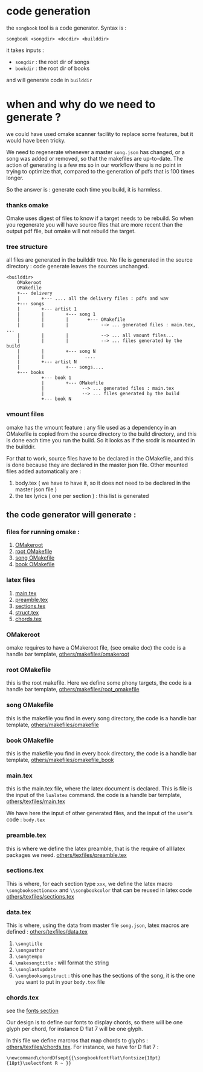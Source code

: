 # <a id="overview"/> code generation

the `songbook` tool is a code generator. Syntax is :

    songbook <songdir> <docdir> <builddir>

it takes inputs :
- `songdir` : the root dir of songs
- `bookdir` : the root dir of books

and will generate code in `builddir`

# when and why do we need to generate ?

we could have used omake scanner facility to replace some features, but it would have been tricky.

We need to regenerate whenever a master ``song.json`` has changed, or a song was added or removed, so that
the makefiles are up-to-date. The action of generating is a few ms so in our workflow there is no point in trying
to optimize that, compared to the generation of pdfs that is 100 times longer.

So the answer is : generate each time you build, it is harmless.

### thanks omake
Omake uses digest of files to know if a target needs to be rebuild.
So when you regenerate you will have source files that are more recent than the output pdf file,
but omake will not rebuild the target.


### tree structure

all files are generated in the builddir tree. No file is generated in the source directory : code generate leaves the sources
unchanged.

    <builddir>
        OMakeroot
        OMakefile
        +--- delivery
        |        +--- .... all the delivery files : pdfs and wav
        +--- songs
        |        +--- artist 1
        |        |        +--- song 1
        |        |        |       +--- OMakefile
        |        |        |            --> ... generated files : main.tex, ...
        |        |        |            --> ... all vmount files...
        |        |        |            --> ... files generated by the build
        |        |        +--- song N
        |        |               ....
        |        +--- artist N
        |                 +--- songs....
        +--- books
                 +--- book 1
                 |        +--- OMakefile
                 |              --> ... generated files : main.tex
                 |              --> ... files generated by the build
                 +--- book N
### vmount files

omake has the vmount feature : any file used as a dependency in an OMakefile is copied from the source directory
to the build directory, and this is done each time you run the build. So it looks as if the srcdir is mounted in the builddir.

For that to work, source files have to be declared in the OMakefile, and this is done because they are declared in the master json file. Other mounted files added
automatically are :
1. body.tex ( we have to have it, so it does not need to be declared in the master json file )
2. the tex lyrics ( one per section ) : this list is generated


## the code generator will generate :

### files for running omake :
1. [OMakeroot](#OMakeroot)
2. [root OMakefile](#root-omakefile)
3. [song OMakefile](#song-omakefile)
4. [book OMakefile](#book-omakefile)

### latex files
1. [main.tex](#main.tex)
2. [preamble.tex](#preamble.tex)
3. [sections.tex](#sections.tex)
4. [struct.tex](#struct.tex)
3. [chords.tex](#chords.tex)


### <a id="OMakeroot"/> OMakeroot

omake requires to have a OMakeroot file, (see omake doc)
the code is a handle bar template, [others/makefiles/omakeroot](/legendary-memory/others/makefiles/omakeroot.txt)

### <a id="root-omakefile"/> root OMakefile

this is the root makefile. Here we define some phony targets,
the code is a handle bar template, [others/makefiles/root_omakefile](/legendary-memory/others/makefiles/root_omakefile.txt)

### <a id="song-omakefile"/> song OMakefile

this is the makefile you find in every song directory,
the code is a handle bar template, [others/makefiles/omakefile](/legendary-memory/others/makefiles/omakefile.txt)


### <a id="book-omakefile"/> book OMakefile

this is the makefile you find in every book directory,
the code is a handle bar template, [others/makefiles/omakefile_book](/legendary-memory/others/makefiles/omakefile_book.txt)


### <a id="main.tex"/> main.tex

this is the main.tex file, where the latex document is declared. This is file is the input of the ``lualatex`` command.
the code is a handle bar template, [others/texfiles/main.tex](/legendary-memory/others/texfiles/main.tex.txt)

We have here the input of other generated files, and the input of the user's code : ``body.tex``

### <a id="preamble.tex"/> preamble.tex

this is where we define the latex preamble, that is the require of all latex packages we need.
[others/texfiles/preamble.tex](/legendary-memory/others/texfiles/preamble.tex.txt)

### <a id="sections.tex"/> sections.tex

This is where, for each section type `xxx`, we define the latex macro ``\songbooksectionxxx`` and ``\\songbookcolor``
that can be reused in latex code
[others/texfiles/sections.tex](/legendary-memory/others/texfiles/sections.tex.txt)


### <a id="struct.tex"/> data.tex

This is where, using the data from master file ``song.json``, latex macros are defined :
[others/texfiles/data.tex](/legendary-memory/others/texfiles/data.tex.txt)

1. ```\songtitle```
2. ```\songauthor```
3. ```\songtempo```
4. ```\makesongtitle``` : will format the string
5. ```\songlastupdate```
6. ```\songbooksongstruct``` : this one has the sections of the song, it is the one you want to put in your `body.tex` file


### <a id="chords.tex"/> chords.tex

see the [fonts section](fonts.md#top)

Our design is to define our fonts to display chords, so there will be one glyph per chord, for instance D flat 7 will be one glyph.

In this file we define marcros that map chords to glyphs :
[others/texfiles/chords.tex](/legendary-memory/others/texfiles/chords.tex.txt).
For instance, we have for D flat 7 :

    \newcommand\chordDfsept{{\songbookfontflat\fontsize{18pt}{18pt}\selectfont R ~ }}
